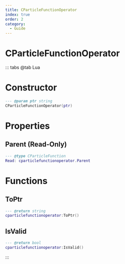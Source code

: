 ```yaml
---
title: CParticleFunctionOperator
index: true
order: 2
category:
  - Guide
---
```


# CParticleFunctionOperator

::: tabs
@tab Lua
# Constructor
```lua
--- @param ptr string
CParticleFunctionOperator(ptr)
```
# Properties
## Parent (Read-Only)
```lua
--- @type CParticleFunction
Read: cparticlefunctionoperator.Parent
```
# Functions
## ToPtr
```lua
--- @return string
cparticlefunctionoperator:ToPtr()
```
## IsValid
```lua
--- @return bool
cparticlefunctionoperator:IsValid()
```

:::